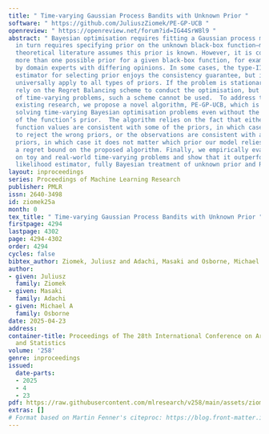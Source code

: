 ```yaml
---
title: " Time-varying Gaussian Process Bandits with Unknown Prior "
software: " https://github.com/JuliuszZiomek/PE-GP-UCB "
openreview: " https://openreview.net/forum?id=IG44SrW8l9 "
abstract: " Bayesian optimisation requires fitting a Gaussian process model, which
  in turn requires specifying prior on the unknown black-box function—most of the
  theoretical literature assumes this prior is known. However, it is common to have
  more than one possible prior for a given black-box function, for example suggested
  by domain experts with differing opinions. In some cases, the type-II maximum likelihood
  estimator for selecting prior enjoys the consistency guarantee, but it does not
  universally apply to all types of priors. If the problem is stationary, one could
  rely on the Regret Balancing scheme to conduct the optimisation, but in the case
  of time-varying problems, such a scheme cannot be used.  To address this gap in
  existing research, we propose a novel algorithm, PE-GP-UCB, which is capable of
  solving time-varying Bayesian optimisation problems even without the exact knowledge
  of the function’s prior.  The algorithm relies on the fact that either the observed
  function values are consistent with some of the priors, in which case it is easy
  to reject the wrong priors, or the observations are consistent with all candidate
  priors, in which case it does not matter which prior our model relies on. We provide
  a regret bound on the proposed algorithm. Finally, we empirically evaluate our algorithm
  on toy and real-world time-varying problems and show that it outperforms the maximum
  likelihood estimator, fully Bayesian treatment of unknown prior and Regret Balancing. "
layout: inproceedings
series: Proceedings of Machine Learning Research
publisher: PMLR
issn: 2640-3498
id: ziomek25a
month: 0
tex_title: " Time-varying Gaussian Process Bandits with Unknown Prior "
firstpage: 4294
lastpage: 4302
page: 4294-4302
order: 4294
cycles: false
bibtex_author: Ziomek, Juliusz and Adachi, Masaki and Osborne, Michael A
author:
- given: Juliusz
  family: Ziomek
- given: Masaki
  family: Adachi
- given: Michael A
  family: Osborne
date: 2025-04-23
address:
container-title: Proceedings of The 28th International Conference on Artificial Intelligence
  and Statistics
volume: '258'
genre: inproceedings
issued:
  date-parts:
  - 2025
  - 4
  - 23
pdf: https://raw.githubusercontent.com/mlresearch/v258/main/assets/ziomek25a/ziomek25a.pdf
extras: []
# Format based on Martin Fenner's citeproc: https://blog.front-matter.io/posts/citeproc-yaml-for-bibliographies/
---
```

